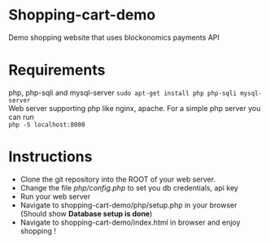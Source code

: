 # Shopping-cart-demo
Demo shopping website that uses blockonomics payments API

# Requirements
php, php-sqli and mysql-server 
`sudo apt-get install php php-sqli mysql-server`  
Web server supporting php like nginx, apache.
For a simple php server you can run  
`php -S localhost:8000`


# Instructions
* Clone the git repository into the ROOT of your web server.
* Change the file *php/config.php* to set you db credentials, api key 
* Run your web server
* Navigate to shopping-cart-demo/php/setup.php in your browser (Should show __Database setup is done__)
* Navigate to shopping-cart-demo/index.html in browser and enjoy shopping !
